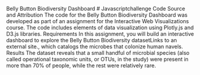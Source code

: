 Belly Button Biodiversity Dashboard # Javascriptchallenge
Code Source and Attribution
The code for the Belly Button Biodiversity Dashboard was developed as part of an assignment for the Interactive Web Visualizations course. The code includes elements of data visualization using Plotly.js and D3.js libraries.
Requirements
In this assignment, you will build an interactive dashboard to explore the Belly Button Biodiversity datasetLinks to an external site., which catalogs the microbes that colonize human navels.
Results
The dataset reveals that a small handful of microbial species (also called operational taxonomic units, or OTUs, in the study) were present in more than 70% of people, while the rest were relatively rare.
